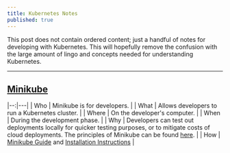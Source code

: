 ```yaml
---
title: Kubernetes Notes
published: true
---
```


This post does not contain ordered content; just a handful of notes for developing with Kubernetes. This will hopefully remove the confusion with the large amount of lingo and concepts needed for understanding Kubernetes.

----

## [Minikube](https://github.com/kubernetes/minikube)

|--:|---|
| Who | Minikube is for developers. |
| What | Allows developers to run a Kubernetes cluster. |
| Where | On the developer's computer. |
| When | During the development phase. |
| Why | Developers can test out deployments locally for quicker testing purposes, or to mitigate costs of cloud deployments. The principles of Minikube can be found [here](https://minikube.sigs.k8s.io/docs/concepts/principles/). |
| How | [Minikube Guide](https://kubernetes.io/docs/setup/learning-environment/minikube/#quickstart) and [Installation Instructions](https://kubernetes.io/docs/tasks/tools/install-minikube/) |
